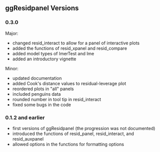 ## ggResidpanel Versions

### 0.3.0

Major:

- changed resid_interact to allow for a panel of interactive plots
- added the functions of resid_xpanel and resid_compare
- added model types of lmerTest and lme
- added an introductory vignette

Minor: 

- updated documentation
- added Cook's distance values to residual-leverage plot
- reordered plots in "all" panels
- included penguins data
- rounded number in tool tip in resid_interact
- fixed some bugs in the code

### 0.1.2 and earlier

- first versions of ggResidpanel (the progression was not documented)
- introduced the functions of resid_panel, resid_interact, and resid_auxpanel
- allowed options in the functions for formatting options
